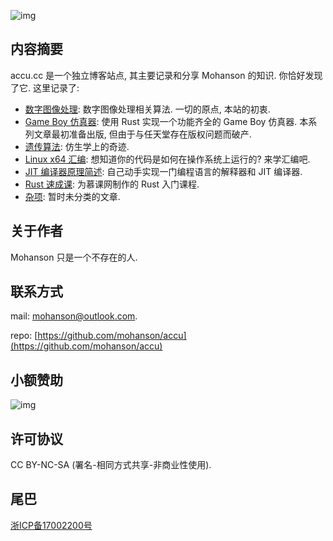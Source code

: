 ![img](https://pic4.zhimg.com/80/v2-675f0a267be54da7aadd28c713c879ee_720w.gif)

## 内容摘要

accu.cc 是一个独立博客站点, 其主要记录和分享 Mohanson 的知识. 你恰好发现了它. 这里记录了:

- [数字图像处理](/content/pil/channel/): 数字图像处理相关算法. 一切的原点, 本站的初衷.
- [Game Boy 仿真器](/content/gameboy/preface/): 使用 Rust 实现一个功能齐全的 Game Boy 仿真器. 本系列文章最初准备出版, 但由于与任天堂存在版权问题而破产.
- [遗传算法](/content/ga/sga/): 仿生学上的奇迹.
- [Linux x64 汇编](/content/linux_x64_asm/linux_x64_part1/): 想知道你的代码是如何在操作系统上运行的? 来学汇编吧.
- [JIT 编译器原理简述](/content/jit_tour/principle/): 自己动手实现一门编程语言的解释器和 JIT 编译器.
- [Rust 速成课](/content/rust_crash/overview/): 为慕课网制作的 Rust 入门课程.
- [杂项](/content/misc/minits/): 暂时未分类的文章.

## 关于作者

Mohanson 只是一个不存在的人.

## 联系方式

mail: mohanson@outlook.com.

repo: [https://github.com/mohanson/accu](https://github.com/mohanson/accu)

## 小额赞助

![img](/img/wx_qrcode.jpg)

## 许可协议

CC BY-NC-SA (署名-相同方式共享-非商业性使用).

## 尾巴

[浙ICP备17002200号](http://www.beian.miit.gov.cn)
